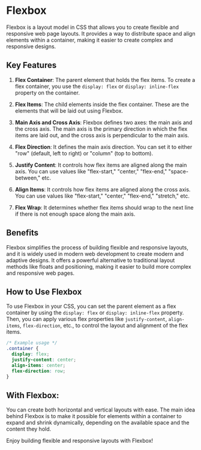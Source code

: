 # Flexbox

Flexbox is a layout model in CSS that allows you to create flexible and responsive web page layouts. It provides a way to distribute space and align elements within a container, making it easier to create complex and responsive designs.

## Key Features

1. **Flex Container**: The parent element that holds the flex items. To create a flex container, you use the `display: flex` or `display: inline-flex` property on the container.

2. **Flex Items**: The child elements inside the flex container. These are the elements that will be laid out using Flexbox.

3. **Main Axis and Cross Axis**: Flexbox defines two axes: the main axis and the cross axis. The main axis is the primary direction in which the flex items are laid out, and the cross axis is perpendicular to the main axis.

4. **Flex Direction**: It defines the main axis direction. You can set it to either "row" (default, left to right) or "column" (top to bottom).

5. **Justify Content**: It controls how flex items are aligned along the main axis. You can use values like "flex-start," "center," "flex-end," "space-between," etc.

6. **Align Items**: It controls how flex items are aligned along the cross axis. You can use values like "flex-start," "center," "flex-end," "stretch," etc.

7. **Flex Wrap**: It determines whether flex items should wrap to the next line if there is not enough space along the main axis.

## Benefits

Flexbox simplifies the process of building flexible and responsive layouts, and it is widely used in modern web development to create modern and adaptive designs. It offers a powerful alternative to traditional layout methods like floats and positioning, making it easier to build more complex and responsive web pages.

## How to Use Flexbox

To use Flexbox in your CSS, you can set the parent element as a flex container by using the `display: flex` or `display: inline-flex` property. Then, you can apply various flex properties like `justify-content`, `align-items`, `flex-direction`, etc., to control the layout and alignment of the flex items.

```css
/* Example usage */
.container {
  display: flex;
  justify-content: center;
  align-items: center;
  flex-direction: row;
}
```
## With Flexbox: 
You can create both horizontal and vertical layouts with ease. The main idea behind Flexbox is to make it possible for elements within a container to expand and shrink dynamically, depending on the available space and the content they hold.

Enjoy building flexible and responsive layouts with Flexbox!